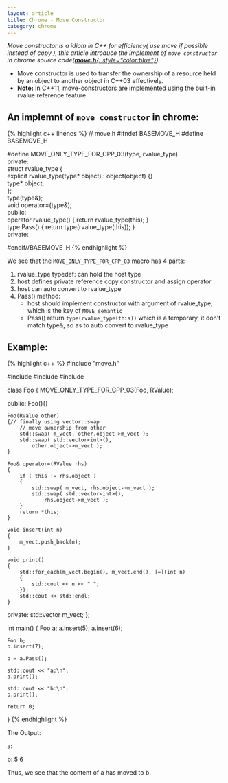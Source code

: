 ```yaml
---
layout: article
title: Chrome - Move Constructor
category: chrome
---
```

*Move constructor is a idiom in C++ for efficiency( use move if possible instead of copy ), this article introduce the implement of `move constructor` in chrome source code([**move.h**{: style="color:blue"}](http://src.chromium.org/viewvc/chrome/trunk/src/base/move.h "move")).*


* Move constructor is used to transfer the ownership of a resource held by an object to another object in C++03 effectively.
* **Note:** In C++11, move-constructors are implemented using the built-in rvalue reference feature.

## An implemnt of `move constructor` in chrome:
{% highlight c++ linenos %}
// move.h
#ifndef BASEMOVE_H
#define BASEMOVE_H

#define MOVE_ONLY_TYPE_FOR_CPP_03(type, rvalue_type) \
 private: \
struct rvalue_type { \
	explicit rvalue_type(type* object) : object(object) {} \
	type* object; \
}; \
	type(type&); \
	void operator=(type&); \
 public: \
 operator rvalue_type() { return rvalue_type(this); } \
 type Pass() { return type(rvalue_type(this)); } \
 private:

#endif//BASEMOVE_H
{% endhighlight %}

We see that the `MOVE_ONLY_TYPE_FOR_CPP_03` macro has 4 parts:

1. rvalue_type typedef: can hold the host type
2. host defines private reference copy constructor and assign operator
3. host can auto convert to rvalue_type
4. Pass() method:
    * host should implement constructor with argument of rvalue_type, which is the key of `MOVE semantic`
    * Pass() return `type(rvalue_type(this))` which is a temporary, it don't match type&, so as to auto convert to rvalue_type


## Example:
{% highlight c++ %}
#include "move.h"

#include <vector>
#include <algorithm>
#include <iostream>

class Foo
{
	MOVE_ONLY_TYPE_FOR_CPP_03(Foo, RValue);

public:
	Foo(){}

	Foo(RValue other)
	{// finally using vector::swap
		// move ownership from other
		std::swap( m_vect, other.object->m_vect );
		std::swap( std::vector<int>(),
		    other.object->m_vect );
	}

	Foo& operator=(RValue rhs)
	{
		if ( this != rhs.object )
		{
			std::swap( m_vect, rhs.object->m_vect );
			std::swap( std::vector<int>(),
			    rhs.object->m_vect );
		}
		return *this;
	}

	void insert(int n)
	{
		m_vect.push_back(n);
	}

	void print()
	{
		std::for_each(m_vect.begin(), m_vect.end(), [=](int n)
		{
			std::cout << n << " ";
		});
		std::cout << std::endl;
	}

private:
	std::vector<int> m_vect;
};


int main()
{
	Foo a;
	a.insert(5);
	a.insert(6);

	Foo b;
	b.insert(7);

	b = a.Pass();

	std::cout << "a:\n";
	a.print();

	std::cout << "b:\n";
	b.print();

	return 0;
}
{% endhighlight %}

The Output:

a:


b:
5 6


Thus,  we see that the content of a has moved to b.





